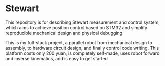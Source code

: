 # Stewart
This repository is for describing Stewart measurement and control system, which aims to achieve position control based on STM32 and simplify reproducible mechanical design and physical debugging.

This is my full-stack project, a parallel robot from mechanical design to assembly, to hardware circuit design, and finally control code writing. This platform costs only 200 yuan, is completely self-made, uses robot forward and inverse kinematics, and is easy to get started
